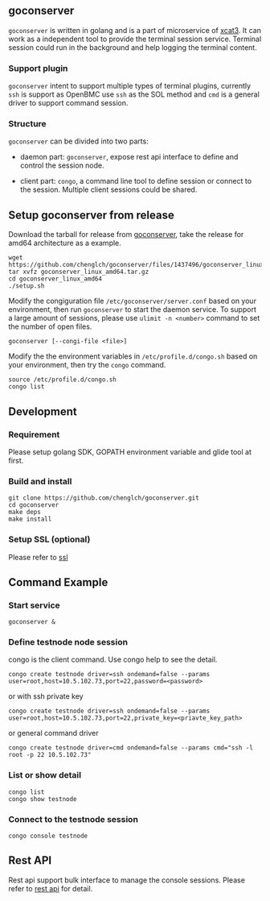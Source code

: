 ## goconserver

`goconserver` is written in golang and is a part of microservice of
[xcat3](https://github.com/chenglch/xcat3). It can work as a independent
tool to provide the terminal session service. Terminal session could run in
the background and help logging the terminal content.

### Support plugin
`goconserver` intent to support multiple types of terminal plugins, currently
`ssh` is support as OpenBMC use `ssh` as the SOL method and `cmd` is a general
driver to support command session.

### Structure
`goconserver` can be divided into two parts:
- daemon part: `goconserver`, expose rest api interface to define and control
  the session node.

- client part: `congo`, a command line tool to define session or connect to the
  session. Multiple client sessions could be shared.

## Setup goconserver from release

Download the tarball for release from
[goconserver](https://github.com/chenglch/goconserver/releases), take the
release for amd64 architecture as a example.
```
wget https://github.com/chenglch/goconserver/files/1437496/goconserver_linux_amd64.tar.gz
tar xvfz goconserver_linux_amd64.tar.gz
cd goconserver_linux_amd64
./setup.sh
```

Modify the congiguration file `/etc/goconserver/server.conf` based on your
environment, then run `goconserver` to start the daemon service. To support a
large amount of sessions, please use `ulimit -n <number>` command to set the
number of open files.
```
goconserver [--congi-file <file>]
```

Modify the the environment variables in `/etc/profile.d/congo.sh` based on your
environment, then try the `congo` command.
```
source /etc/profile.d/congo.sh
congo list
```

## Development

### Requirement

Please setup golang SDK, GOPATH environment variable and glide tool at first.

### Build and install

```
git clone https://github.com/chenglch/goconserver.git
cd goconserver
make deps
make install
```

### Setup SSL (optional)

Please refer to [ssl](/scripts/ssl/)

## Command Example

### Start service
```
goconserver &
```
### Define testnode node session
congo is the client command. Use congo help to see the detail.
```
congo create testnode driver=ssh ondemand=false --params user=root,host=10.5.102.73,port=22,password=<password>
```
or with ssh private key
```
congo create testnode driver=ssh ondemand=false --params user=root,host=10.5.102.73,port=22,private_key=<priavte_key_path>
```
or general command driver
```
congo create testnode driver=cmd ondemand=false --params cmd="ssh -l root -p 22 10.5.102.73"
```

### List or show detail
```
congo list
congo show testnode
```

### Connect to the testnode session
```
congo console testnode
```

## Rest API

Rest api support bulk interface to manage the console sessions.
Please refer to [rest api](/api/) for detail.

